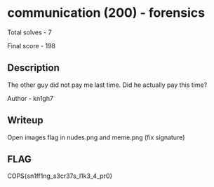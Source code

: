 # communication (200) - forensics

Total solves - 7

Final score - 198

## Description
The other guy did not pay me last time. Did he actually pay this time?

Author - kn1gh7

## Writeup
Open images
flag in nudes.png and meme.png (fix signature)

## FLAG
COPS{sn1ff1ng_s3cr37s_l1k3_4_pr0}
